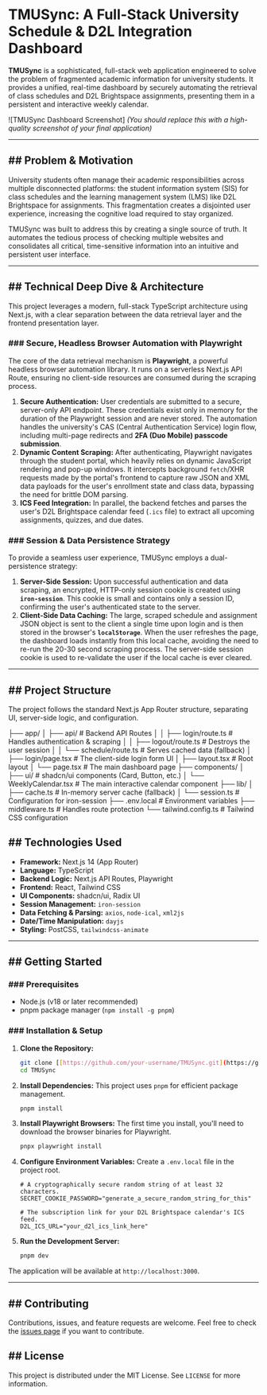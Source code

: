 # TMUSync: A Full-Stack University Schedule & D2L Integration Dashboard

**TMUSync** is a sophisticated, full-stack web application engineered to solve the problem of fragmented academic information for university students. It provides a unified, real-time dashboard by securely automating the retrieval of class schedules and D2L Brightspace assignments, presenting them in a persistent and interactive weekly calendar.

![TMUSync Dashboard Screenshot]
*(You should replace this with a high-quality screenshot of your final application)*

---

## ## Problem & Motivation

University students often manage their academic responsibilities across multiple disconnected platforms: the student information system (SIS) for class schedules and the learning management system (LMS) like D2L Brightspace for assignments. This fragmentation creates a disjointed user experience, increasing the cognitive load required to stay organized.

TMUSync was built to address this by creating a single source of truth. It automates the tedious process of checking multiple websites and consolidates all critical, time-sensitive information into an intuitive and persistent user interface.

---

## ## Technical Deep Dive & Architecture

This project leverages a modern, full-stack TypeScript architecture using Next.js, with a clear separation between the data retrieval layer and the frontend presentation layer.

### ### Secure, Headless Browser Automation with Playwright

The core of the data retrieval mechanism is **Playwright**, a powerful headless browser automation library. It runs on a serverless Next.js API Route, ensuring no client-side resources are consumed during the scraping process.

1.  **Secure Authentication:** User credentials are submitted to a secure, server-only API endpoint. These credentials exist only in memory for the duration of the Playwright session and are never stored. The automation handles the university's CAS (Central Authentication Service) login flow, including multi-page redirects and **2FA (Duo Mobile) passcode submission**.
2.  **Dynamic Content Scraping:** After authenticating, Playwright navigates through the student portal, which heavily relies on dynamic JavaScript rendering and pop-up windows. It intercepts background `fetch`/XHR requests made by the portal's frontend to capture raw JSON and XML data payloads for the user's enrollment state and class data, bypassing the need for brittle DOM parsing.
3.  **ICS Feed Integration:** In parallel, the backend fetches and parses the user's D2L Brightspace calendar feed (`.ics` file) to extract all upcoming assignments, quizzes, and due dates.

### ### Session & Data Persistence Strategy

To provide a seamless user experience, TMUSync employs a dual-persistence strategy:

1.  **Server-Side Session:** Upon successful authentication and data scraping, an encrypted, HTTP-only session cookie is created using **`iron-session`**. This cookie is small and contains only a session ID, confirming the user's authenticated state to the server.
2.  **Client-Side Data Caching:** The large, scraped schedule and assignment JSON object is sent to the client a single time upon login and is then stored in the browser's **`localStorage`**. When the user refreshes the page, the dashboard loads instantly from this local cache, avoiding the need to re-run the 20-30 second scraping process. The server-side session cookie is used to re-validate the user if the local cache is ever cleared.

---

## ## Project Structure

The project follows the standard Next.js App Router structure, separating UI, server-side logic, and configuration.


├── app/
│   ├── api/                  # Backend API Routes
│   │   ├── login/route.ts    # Handles authentication & scraping
│   │   ├── logout/route.ts   # Destroys the user session
│   │   └── schedule/route.ts # Serves cached data (fallback)
│   ├── login/page.tsx        # The client-side login form UI
│   ├── layout.tsx            # Root layout
│   └── page.tsx              # The main dashboard page
├── components/
│   ├── ui/                   # shadcn/ui components (Card, Button, etc.)
│   └── WeeklyCalendar.tsx    # The main interactive calendar component
├── lib/
│   ├── cache.ts              # In-memory server cache (fallback)
│   └── session.ts            # Configuration for iron-session
├── .env.local                # Environment variables
├── middleware.ts             # Handles route protection
└── tailwind.config.ts        # Tailwind CSS configuration




## ## Technologies Used

* **Framework:** Next.js 14 (App Router)
* **Language:** TypeScript
* **Backend Logic:** Next.js API Routes, Playwright
* **Frontend:** React, Tailwind CSS
* **UI Components:** shadcn/ui, Radix UI
* **Session Management:** `iron-session`
* **Data Fetching & Parsing:** `axios`, `node-ical`, `xml2js`
* **Date/Time Manipulation:** `dayjs`
* **Styling:** PostCSS, `tailwindcss-animate`

---

## ## Getting Started

### ### Prerequisites

* Node.js (v18 or later recommended)
* pnpm package manager (`npm install -g pnpm`)

### ### Installation & Setup

1.  **Clone the Repository:**
    ```bash
    git clone [[https://github.com/your-username/TMUSync.git](https://github.com/your-username/TMUSync.git)](https://github.com/ahrazkk/TMUSync--D2L-University-Schedule-Integration-Dashboard.git)
    cd TMUSync
    ```

2.  **Install Dependencies:**
    This project uses `pnpm` for efficient package management.
    ```bash
    pnpm install
    ```

3.  **Install Playwright Browsers:**
    The first time you install, you'll need to download the browser binaries for Playwright.
    ```bash
    pnpx playwright install
    ```

4.  **Configure Environment Variables:**
    Create a `.env.local` file in the project root.
    ```env
    # A cryptographically secure random string of at least 32 characters.
    SECRET_COOKIE_PASSWORD="generate_a_secure_random_string_for_this"

    # The subscription link for your D2L Brightspace calendar's ICS feed.
    D2L_ICS_URL="your_d2l_ics_link_here"
    ```

5.  **Run the Development Server:**
    ```bash
    pnpm dev
    ```

The application will be available at `http://localhost:3000`.

---

## ## Contributing

Contributions, issues, and feature requests are welcome. Feel free to check the [issues page](https://github.com/your-username/TMUSync/issues) if you want to contribute.

## ## License

This project is distributed under the MIT License. See `LICENSE` for more information.






